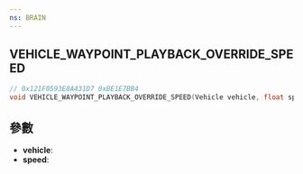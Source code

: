 ```yaml
---
ns: BRAIN
---
```

## VEHICLE_WAYPOINT_PLAYBACK_OVERRIDE_SPEED

```c
// 0x121F0593E0A431D7 0xBE1E7BB4
void VEHICLE_WAYPOINT_PLAYBACK_OVERRIDE_SPEED(Vehicle vehicle, float speed);
```


## 參數
* **vehicle**: 
* **speed**: 

